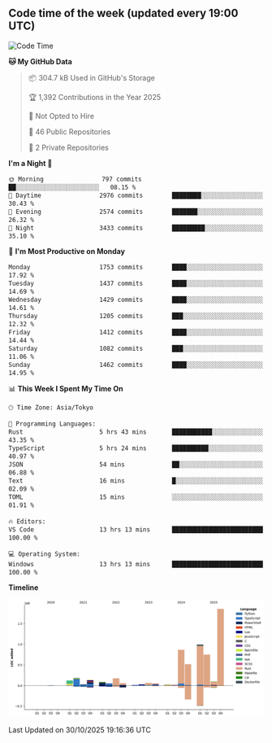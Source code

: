 ## Code time of the week (updated every 19:00 UTC)

<!--START_SECTION:waka-->
![Code Time](http://img.shields.io/badge/Code%20Time-5%2C622%20hrs%2040%20mins-blue)

**🐱 My GitHub Data** 

> 📦 304.7 kB Used in GitHub's Storage 
 > 
> 🏆 1,392 Contributions in the Year 2025
 > 
> 🚫 Not Opted to Hire
 > 
> 📜 46 Public Repositories 
 > 
> 🔑 2 Private Repositories 
 > 
**I'm a Night 🦉** 

```text
🌞 Morning                797 commits         ██░░░░░░░░░░░░░░░░░░░░░░░   08.15 % 
🌆 Daytime                2976 commits        ████████░░░░░░░░░░░░░░░░░   30.43 % 
🌃 Evening                2574 commits        ███████░░░░░░░░░░░░░░░░░░   26.32 % 
🌙 Night                  3433 commits        █████████░░░░░░░░░░░░░░░░   35.10 % 
```
📅 **I'm Most Productive on Monday** 

```text
Monday                   1753 commits        ████░░░░░░░░░░░░░░░░░░░░░   17.92 % 
Tuesday                  1437 commits        ████░░░░░░░░░░░░░░░░░░░░░   14.69 % 
Wednesday                1429 commits        ████░░░░░░░░░░░░░░░░░░░░░   14.61 % 
Thursday                 1205 commits        ███░░░░░░░░░░░░░░░░░░░░░░   12.32 % 
Friday                   1412 commits        ████░░░░░░░░░░░░░░░░░░░░░   14.44 % 
Saturday                 1082 commits        ███░░░░░░░░░░░░░░░░░░░░░░   11.06 % 
Sunday                   1462 commits        ████░░░░░░░░░░░░░░░░░░░░░   14.95 % 
```


📊 **This Week I Spent My Time On** 

```text
🕑︎ Time Zone: Asia/Tokyo

💬 Programming Languages: 
Rust                     5 hrs 43 mins       ███████████░░░░░░░░░░░░░░   43.35 % 
TypeScript               5 hrs 24 mins       ██████████░░░░░░░░░░░░░░░   40.97 % 
JSON                     54 mins             ██░░░░░░░░░░░░░░░░░░░░░░░   06.88 % 
Text                     16 mins             █░░░░░░░░░░░░░░░░░░░░░░░░   02.09 % 
TOML                     15 mins             ░░░░░░░░░░░░░░░░░░░░░░░░░   01.91 % 

🔥 Editors: 
VS Code                  13 hrs 13 mins      █████████████████████████   100.00 % 

💻 Operating System: 
Windows                  13 hrs 13 mins      █████████████████████████   100.00 % 
```

**Timeline**

![Lines of Code chart](https://raw.githubusercontent.com/SARDONYX-sard/SARDONYX-sard/main/assets/bar_graph.png)


 Last Updated on 30/10/2025 19:16:36 UTC
<!--END_SECTION:waka-->